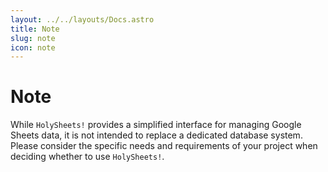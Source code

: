 ```yaml
---
layout: ../../layouts/Docs.astro
title: Note
slug: note
icon: note
---
```


# Note

While `HolySheets!` provides a simplified interface for managing Google Sheets data, it is not intended to replace a dedicated database system. Please consider the specific needs and requirements of your project when deciding whether to use `HolySheets!`.

